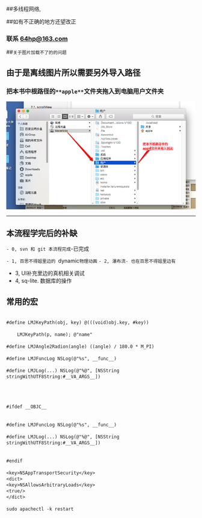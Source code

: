 ##多线程网络,

##如有不正确的地方还望改正

### 联系 64hp@163.com

##`关于图片加载不了的的问题`

## 由于是离线图片所以需要另外导入路径

### 把本书中根路径的`**apple**`文件夹拖入到电脑用户文件夹

![](./ThreadHTTP/images/Snip20160829_18.png)

---

## 本流程学完后的补缺

`- 0, svn 和 git 本流程完成`-已完成

`- 1, 百思不得姐里边的 `dynamic`物理动画`
`- 2, 瀑布流- 也在百思不得姐里边有`
- 3, UI补充里边的真机相关调试
- 4, sq-lite. 数据库的操作

## 常用的宏


```objc

#define LMJKeyPath(obj, key) @(((void)obj.key, #key))

    LMJKeyPath(p, name); @"name"

#define LMJAngle2Radion(angle) ((angle) / 180.0 * M_PI)

#define LMJFuncLog NSLog(@"%s", __func__)

#define LMJLog(...) NSLog(@"%@", [NSString stringWithUTF8String:#__VA_ARGS__])




#ifdef __OBJC__


#define LMJFuncLog NSLog(@"%s", __func__)

#define LMJLog(...) NSLog(@"%@", [NSString stringWithUTF8String:#__VA_ARGS__])


#endif

<key>NSAppTransportSecurity</key>
<dict>
<key>NSAllowsArbitraryLoads</key>
<true/>
</dict>

sudo apachectl -k restart

```
